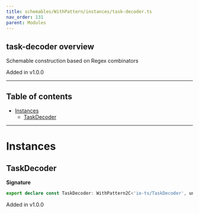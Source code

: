 ```yaml
---
title: schemables/WithPattern/instances/task-decoder.ts
nav_order: 131
parent: Modules
---
```


## task-decoder overview

Schemable construction based on Regex combinators

Added in v1.0.0

---

<h2 class="text-delta">Table of contents</h2>

- [Instances](#instances)
  - [TaskDecoder](#taskdecoder)

---

# Instances

## TaskDecoder

**Signature**

```ts
export declare const TaskDecoder: WithPattern2C<'io-ts/TaskDecoder', unknown>
```

Added in v1.0.0
